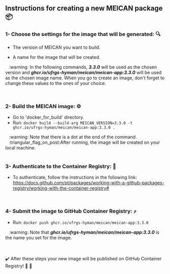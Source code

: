 ## Instructions for creating a new MEICAN package :package:

### 1- Choose the settings for the image that will be generated: :mag:

  * The version of MEICAN you want to build.

  * A name for the image that will be created.

<p>&nbsp&nbsp :warning: In the following commands, <b><em>3.3.0</em></b> will be used as the chosen version and <b><em>ghcr.io/ufrgs-hyman/meican/meican-app:3.3.0</em></b> will be used as the chosen image name. 
When you go to create an image, don't forget to change these values to the ones of your choice.<p>

<br>

### 2- Build the MEICAN image: :gear:
  * Go to 'docker_for_build' directory.
  * Run: ```docker build --build-arg MEICAN_VERSION=3.3.0 -t ghcr.io/ufrgs-hyman/meican/meican-app:3.3.0 .```

<div>&nbsp&nbsp :warning: Note that there is a dot at the end of the command.</div>
<div>&nbsp&nbsp :triangular_flag_on_post:After running, the image will be created on your local machine.</div>

<br>

### 3- Authenticate to the Container Registry: :key:

  * To authenticate, follow the instructions in the following link: https://docs.github.com/pt/packages/working-with-a-github-packages-registry/working-with-the-container-registry#

<br>

### 4- Submit the image to GitHub Container Registry: :arrow_heading_up:

  * Run: ```docker push ghcr.io/ufrgs-hyman/meican/meican-app:3.3.0```
   
<div>&nbsp&nbsp :warning: Note that <b><em>ghcr.io/ufrgs-hyman/meican/meican-app:3.3.0</em></b> is the name you set for the image.</div>

<br>
<br>

:heavy_check_mark: After these steps your new image will be published on GitHub Container Registry! :confetti_ball: :tada:
